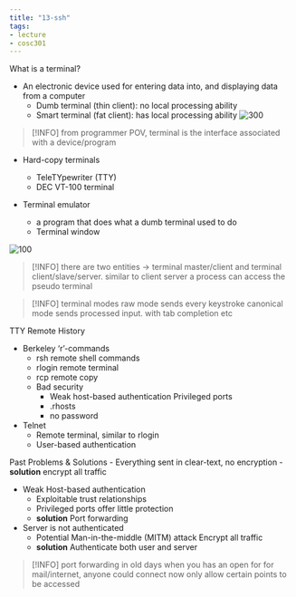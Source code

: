 ```yaml
---
title: "13-ssh"
tags: 
- lecture
- cosc301
---
```


What is a terminal?
- An electronic device used for entering data into, and displaying data from a computer 
	- Dumb terminal (thin client): no local processing ability 
	- Smart terminal (fat client): has local processing ability
![300](https://i.imgur.com/HSo19Rt.png)

> [!INFO] from programmer POV, terminal is the interface associated with a device/program

- Hard-copy terminals 
	- TeleTYpewriter (TTY) 
	- DEC VT-100 terminal

- Terminal emulator 
	- a program that does what a dumb terminal used to do 
	- Terminal window

![100](https://i.imgur.com/k6YQ2aG.png)

> [!INFO] there are two entities → terminal master/client and terminal client/slave/server. 
> similar to client server
> a process can access the pseudo terminal


> [!INFO] terminal modes
> raw mode sends every keystroke
> canonical mode sends processed input. with tab completion etc

TTY Remote History 
- Berkeley ‘r’-commands 
	- rsh remote shell commands 
	- rlogin remote terminal 
	- rcp remote copy 
	- Bad security
		- Weak host-based authentication Privileged ports
		- .rhosts
		- no password
- Telnet 
	- Remote terminal, similar to rlogin 
	- User-based authentication

Past Problems & Solutions 
	- Everything sent in clear-text, no encryption 
	- **solution** encrypt all traffic
- Weak Host-based authentication 
	- Exploitable trust relationships 
	- Privileged ports offer little protection 
	- **solution** Port forwarding
- Server is not authenticated 
	- Potential Man-in-the-middle (MITM) attack Encrypt all traffic 
	- **solution** Authenticate both user and server

> [!INFO] port forwarding
> in old days when you has an open for for mail/internet, anyone could connect
> now only allow certain points to be accessed